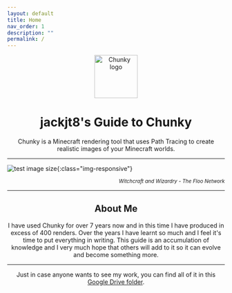 ```yaml
---
layout: default
title: Home
nav_order: 1
description: ""
permalink: /
---
```


<p align="center">
  <img width="100" src="https://raw.githubusercontent.com/llbit/chunky-docs/master/images/logo.png" alt="Chunky logo">
</p>
<h1 align="center">jackjt8's Guide to Chunky </h1>


<div align="center">Chunky is a Minecraft rendering tool that uses Path Tracing to create realistic images of your Minecraft worlds.</div>

---

![test image size](img/index/HP_14-512.denoised.png){:class="img-responsive"}

<div align="right"><small><i>Witchcraft and Wizardry - The Floo Network</i></small></div>

---

<h2 align="center">About Me</h2>

<div align="center">
I have used Chunky for over 7 years now and in this time I have produced in excess of 400 renders. Over the years I have learnt so much and I feel it's time to put everything in writing. This guide is an accumulation of knowledge and I very much hope that others will add to it so it can evolve and become something more.
</div>

---

<div align="center">
Just in case anyone wants to see my work, you can find all of it in this <a href="https://drive.google.com/drive/folders/0B_SPuj2L5KJSSmpwOVlFWlJtWE0?usp=sharing">Google Drive folder</a>.
</div>
